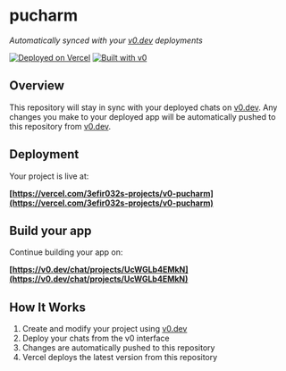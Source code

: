 # pucharm

*Automatically synced with your [v0.dev](https://v0.dev) deployments*

[![Deployed on Vercel](https://img.shields.io/badge/Deployed%20on-Vercel-black?style=for-the-badge&logo=vercel)](https://vercel.com/3efir032s-projects/v0-pucharm)
[![Built with v0](https://img.shields.io/badge/Built%20with-v0.dev-black?style=for-the-badge)](https://v0.dev/chat/projects/UcWGLb4EMkN)

## Overview

This repository will stay in sync with your deployed chats on [v0.dev](https://v0.dev).
Any changes you make to your deployed app will be automatically pushed to this repository from [v0.dev](https://v0.dev).

## Deployment

Your project is live at:

**[https://vercel.com/3efir032s-projects/v0-pucharm](https://vercel.com/3efir032s-projects/v0-pucharm)**

## Build your app

Continue building your app on:

**[https://v0.dev/chat/projects/UcWGLb4EMkN](https://v0.dev/chat/projects/UcWGLb4EMkN)**

## How It Works

1. Create and modify your project using [v0.dev](https://v0.dev)
2. Deploy your chats from the v0 interface
3. Changes are automatically pushed to this repository
4. Vercel deploys the latest version from this repository
